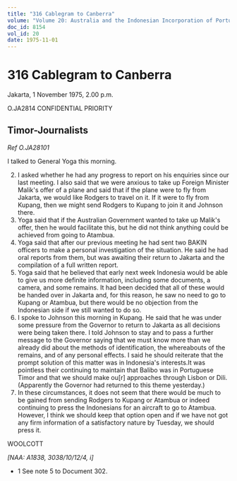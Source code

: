 ```yaml
---
title: "316 Cablegram to Canberra"
volume: "Volume 20: Australia and the Indonesian Incorporation of Portuguese Timor, 1974-1976"
doc_id: 8154
vol_id: 20
date: 1975-11-01
---
```


# 316 Cablegram to Canberra

Jakarta, 1 November 1975, 2.00 p.m.

O.JA2814 CONFIDENTIAL PRIORITY

## Timor-Journalists

_Ref O.JA28101_

I talked to General Yoga this morning.

  2. I asked whether he had any progress to report on his enquiries since our last meeting. I also said that we were anxious to take up Foreign Minister Malik's offer of a plane and said that if the plane were to fly from Jakarta, we would like Rodgers to travel on it. If it were to fly from Kupang, then we might send Rodgers to Kupang to join it and Johnson there.
  3. Yoga said that if the Australian Government wanted to take up Malik's offer, then he would facilitate this, but he did not think anything could be achieved from going to Atambua.
  4. Yoga said that after our previous meeting he had sent two BAKIN officers to make a personal investigation of the situation. He said he had oral reports from them, but was awaiting their return to Jakarta and the compilation of a full written report.
  5. Yoga said that he believed that early next week Indonesia would be able to give us more definite information, including some documents, a camera, and some remains. It had been decided that all of these would be handed over in Jakarta and, for this reason, he saw no need to go to Kupang or Atambua, but there would be no objection from the Indonesian side if we still wanted to do so.
  6. I spoke to Johnson this morning in Kupang. He said that he was under some pressure from the Governor to return to Jakarta as all decisions were being taken there. I told Johnson to stay and to pass a further message to the Governor saying that we must know more than we already did about the methods of identification, the whereabouts of the remains, and of any personal effects. I said he should reiterate that the prompt solution of this matter was in Indonesia's interests.It was pointless their continuing to maintain that Balibo was in Portuguese Timor and that we should make ou[r] approaches through Lisbon or Dili. (Apparently the Governor had returned to this theme yesterday.)
  7. In these circumstances, it does not seem that there would be much to be gained from sending Rodgers to Kupang or Atambua or indeed continuing to press the Indonesians for an aircraft to go to Atambua. However, I think we should keep that option open and if we have not got any firm information of a satisfactory nature by Tuesday, we should press it.



WOOLCOTT

_[NAA: A1838, 3038/10/12/4, i]_

  * 1 See note 5 to Document 302.


